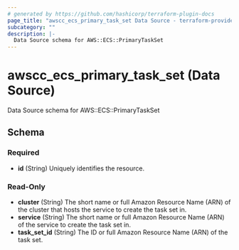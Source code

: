 ```yaml
---
# generated by https://github.com/hashicorp/terraform-plugin-docs
page_title: "awscc_ecs_primary_task_set Data Source - terraform-provider-awscc"
subcategory: ""
description: |-
  Data Source schema for AWS::ECS::PrimaryTaskSet
---
```


# awscc_ecs_primary_task_set (Data Source)

Data Source schema for AWS::ECS::PrimaryTaskSet



<!-- schema generated by tfplugindocs -->
## Schema

### Required

- **id** (String) Uniquely identifies the resource.

### Read-Only

- **cluster** (String) The short name or full Amazon Resource Name (ARN) of the cluster that hosts the service to create the task set in.
- **service** (String) The short name or full Amazon Resource Name (ARN) of the service to create the task set in.
- **task_set_id** (String) The ID or full Amazon Resource Name (ARN) of the task set.


